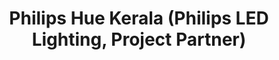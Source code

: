 ---
title: "Philips Hue Kerala (Philips LED Lighting, Project Partner)"
url: /thrissur/philips-hue-kerala-philips-led-lighting-project-partner/
shop: lamps
---